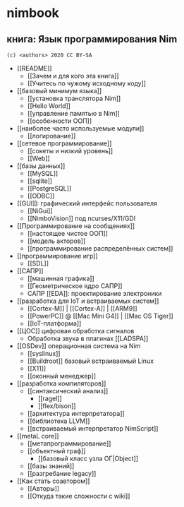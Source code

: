 #  nimbook
## книга: Язык программирования Nim

```
(c) <authors> 2020 CC BY-SA
```

* [[README]]
  * [[Зачем и для кого эта книга]]
  * [[Учитесь по чужому исходному коду]]
* [[базовый минимум языка]]
  * [[установка транслятора Nim]]
  * [[Hello World]]
  * [[управление памятью в Nim]]
  * [[особенности ООП]]
* [[наиболее часто используемые модули]]
  * [[логирование]]
* [[сетевое программирование]]
  * [[сокеты и низкий уровень]]
  * [[Web]]
* [[базы данных]]
  * [[MySQL]]
  * [[sqlite]]
  * [[PostgreSQL]]
  * [[ODBC]]
* [[GUI]]: графический интерфейс пользователя
  * [[NiGui]]
  * [[NimboVision]] под ncurses/X11/GDI
* [[Программирование на сообщениях]]
  * [[настоящее чистое ООП]]
  * [[модель акторов]]
  * [[программирование распределённых систем]]
* [[программирование игр]]
  * [[SDL]]
* [[САПР]]
  * [[машинная графика]]
  * [[Геометрическое ядро САПР]]
  * САПР [[EDA]]: проектирование электроники
* [[разработка для IoT и встраиваемых систем]]
  * [[Cortex-M]] | [[Cortex-A]] | [[ARM9]]
  * [[PowerPC]] @ [[Mac Mini G4]] | [[Mac OS Tiger]]
  * [[IoT-платформа]]
* [[ЦОС]] цифровая обработка сигналов
  * Обработка звука в плагинах [[LADSPA]]
* [[OSDev]] операционная система на Nim
  * [[syslinux]]
  * [[Buildroot]] базовый встраиваемый Linux
  * [[X11]]
  * [[оконный менеджер]]
* [[разработка компиляторов]]
  * [[синтаксический анализ]]
    * [[ragel]]
    * [[flex/bison]]
  * [[архитектура интерпретатора]]
  * [[библиотека LLVM]]
  * [[встраиваемый интерпретатор NimScript]]
* [[metaL core]]
  * [[метапрограммированиe]]
  * [[объектный граф]]
    * [[базовый класс узла ОГ|Object]]
  * [[базы знаний]]
  * [[разгребание legacy]]
* [[Как стать соавтором]]
  * [[Авторы]]
  * [[Откуда такие сложности с wiki]]

